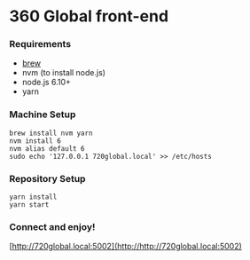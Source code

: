 # 360 Global front-end

### Requirements
* [brew](https://brew.sh/)
* nvm (to install node.js)
* node.js 6.10+
* yarn

### Machine Setup

```
brew install nvm yarn
nvm install 6
nvm alias default 6
sudo echo '127.0.0.1 720global.local' >> /etc/hosts
```

### Repository Setup

```
yarn install
yarn start
```

### Connect and enjoy!

[http://720global.local:5002](http://http://720global.local:5002)

